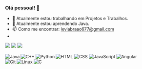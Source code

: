 ### Olá pessoal! 👋

- 🔭 Atualmente estou trabalhando em Projetos e Trabalhos.
- 🌱 Atualmente estou aprendendo Java.
- 📫 Como me encontrar: [leviabraao677@gmail.com](mailto:leviabraao677@gmail.com)
- 
<div> 
  <a href="https://www.instagram.com/abraao7levi/?igshid=OGQ5ZDc2ODk2ZA%3D%3D" target="_blank"><img src="https://img.shields.io/badge/-Instagram-%23E4405F?style=for-the-badge&logo=instagram&logoColor=white" target="_blank"></a>
  <a href="mailto:leviabraao677@gmail.com"><img src="https://img.shields.io/badge/-Gmail-%23333?style=for-the-badge&logo=gmail&logoColor=white" target="_blank"></a>
  <a href="https://www.linkedin.com/in/abra%C3%A3o-levi-de-andrade-pessoa-vitoriano-53a636229" target="_blank"><img src="https://img.shields.io/badge/-LinkedIn-%230077B5?style=for-the-badge&logo=linkedin&logoColor=white" target="_blank"></a> 
  <br>
  <br>
  <img src="https://img.shields.io/badge/-Java-%23ED8B00?style=for-the-badge&logo=java&logoColor=white" alt="Java">
  <img src="https://img.shields.io/badge/-C++-%2300599C?style=for-the-badge&logo=c%2B%2B&logoColor=white" alt="C++">
  <img src="https://img.shields.io/badge/-Python-%233776AB?style=for-the-badge&logo=python&logoColor=white" alt="Python">
  <img src="https://img.shields.io/badge/-HTML-%23E34F26?style=for-the-badge&logo=html5&logoColor=white" alt="HTML">
  <img src="https://img.shields.io/badge/-CSS-%231572B6?style=for-the-badge&logo=css3&logoColor=white" alt="CSS">
  <img src="https://img.shields.io/badge/-JavaScript-%23F7DF1E?style=for-the-badge&logo=javascript&logoColor=black" alt="JavaScript">
  <img src="https://img.shields.io/badge/-Angular-%23DD0031?style=for-the-badge&logo=angular&logoColor=white" alt="Angular">
  <br>
  <img src="https://img.shields.io/badge/-Git-%23F05032?style=for-the-badge&logo=git&logoColor=white" alt="Git">
  <img src="https://img.shields.io/badge/-Linux-%23FCC624?style=for-the-badge&logo=linux&logoColor=black" alt="Linux">
  <img src="https://img.shields.io/badge/-C-%23A8B9CC?style=for-the-badge&logo=c&logoColor=white" alt="C">
</div>
